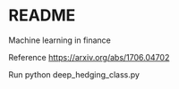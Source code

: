 # README #

Machine learning in finance 

Reference https://arxiv.org/abs/1706.04702


Run python deep_hedging_class.py   
